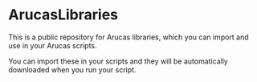 # ArucasLibraries
This is a public repository for Arucas libraries, which you can import and use in your Arucas scripts.

You can import these in your scripts and they will be automatically downloaded when you run your script.
